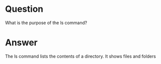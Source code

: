 # Question

What is the purpose of the ls command?

# Answer

The ls command lists the contents of a directory. It shows files and folders

